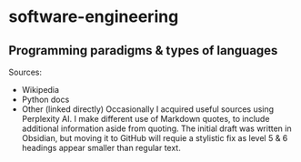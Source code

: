 # software-engineering
## Programming paradigms & types of languages
Sources:
- Wikipedia
- Python docs
- Other (linked directly)
Occasionally I acquired useful sources using Perplexity AI. I make different use of Markdown quotes, to include additional information aside from quoting. The initial draft was written in Obsidian, but moving it to GitHub will requie a stylistic fix as level 5 & 6 headings appear smaller than regular text.
